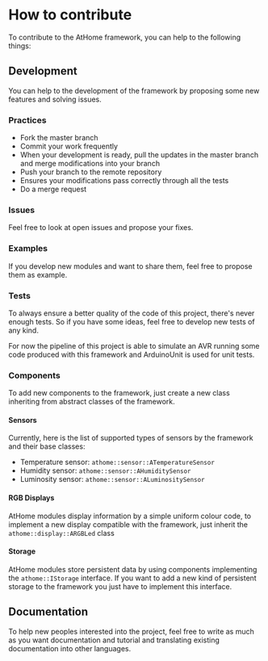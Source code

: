 # How to contribute

To contribute to the AtHome framework, you can help to the following things:

## Development

You can help to the development of the framework by proposing some new features and solving issues.

### Practices

- Fork the master branch
- Commit your work frequently
- When your development is ready, pull the updates in the master branch and merge modifications into your branch
- Push your branch to the remote repository
- Ensures your modifications pass correctly through all the tests
- Do a merge request

### Issues

Feel free to look at open issues and propose your fixes.

### Examples

If you develop new modules and want to share them, feel free to propose them as example.

### Tests

To always ensure a better quality of the code of this project, there's never enough tests.
So if you have some ideas, feel free to develop new tests of any kind.

For now the pipeline of this project is able to simulate an AVR running some code produced with this framework
and ArduinoUnit is used for unit tests.

### Components

To add new components to the framework, just create a new class inheriting from abstract classes of the framework.

#### Sensors

Currently, here is the list of supported types of sensors by the framework and their base classes:

- Temperature sensor: `athome::sensor::ATemperatureSensor`
- Humidity sensor: `athome::sensor::AHumiditySensor`
- Luminosity sensor: `athome::sensor::ALuminositySensor`

#### RGB Displays

AtHome modules display information by a simple uniform colour code, to implement a new display compatible with the framework,
just inherit the `athome::display::ARGBLed` class

#### Storage

AtHome modules store persistent data by using components implementing the `athome::IStorage` interface.
If you want to add a new kind of persistent storage to the framework you just have to implement this interface.

## Documentation

To help new peoples interested into the project, feel free to write as much as you want documentation and tutorial and translating
existing documentation into other languages.